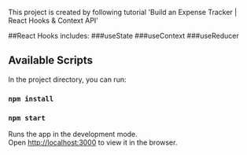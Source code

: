 This project is created by following tutorial 'Build an Expense Tracker | React Hooks & Context API'

##React Hooks includes:
###useState
###useContext
###useReducer

## Available Scripts

In the project directory, you can run:
### `npm install`

### `npm start`

Runs the app in the development mode.<br />
Open [http://localhost:3000](http://localhost:3000) to view it in the browser.


